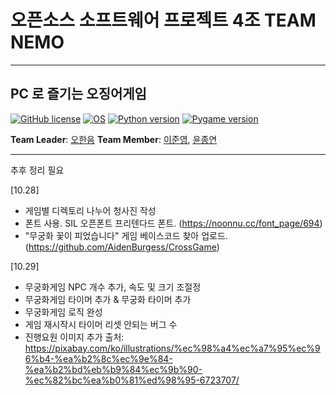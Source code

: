 # 오픈소스 소프트웨어 프로젝트 4조 TEAM NEMO

<hr>

## PC 로 즐기는 오징어게임

[![GitHub license](https://img.shields.io/badge/license-LGPL-lightgrey.svg)](https://github.com/CSID-DGU/2021-2-OSSProj-TeamNEMO-4/blob/master/LICENSE)
[![OS](https://img.shields.io/badge/OS-ubuntu-red)](https://ubuntu.com)
[![Python version](https://img.shields.io/badge/python-3.9.0-brightgreen.svg)](https://www.python.org)
[![Pygame version](https://img.shields.io/badge/pygame-2.0.2-yellow.svg)](http://pygame.org)

**Team Leader**: [오한음](https://github.com/0hhanum)
**Team Member**: [이준영](https://github.com/JunYoung3682), [윤종연](https://github.com/YJY189)

<hr>
추후 정리 필요

[10.28]

- 게임별 디렉토리 나누어 청사진 작성
- 폰트 사용. SIL 오픈폰트 프리텐다드 폰트. (https://noonnu.cc/font_page/694)
- "무궁화 꽃이 피었습니다" 게임 베이스코드 찾아 업로드. (https://github.com/AidenBurgess/CrossGame)

[10.29]

- 무궁화게임 NPC 개수 추가, 속도 및 크기 조절정
- 무궁화게임 타이머 추가 & 무궁화 타이머 추가
- 무궁화게임 로직 완성
- 게임 재시작시 타이머 리셋 안되는 버그 수
- 진행요원 이미지 추가
  출처: https://pixabay.com/ko/illustrations/%ec%98%a4%ec%a7%95%ec%96%b4-%ea%b2%8c%ec%9e%84-%ea%b2%bd%eb%b9%84%ec%9b%90-%ec%82%bc%ea%b0%81%ed%98%95-6723707/
